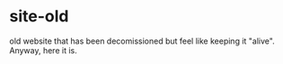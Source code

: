 # site-old
old website that has been decomissioned but feel like keeping it "alive". Anyway, here it is.
